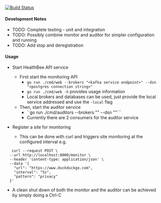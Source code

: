 [![Build Status](https://travis-ci.com/dnataraj/healthbee.svg?token=g7PAjZdpVPTj6UWnsEsA&branch=main)](https://travis-ci.com/dnataraj/healthbee)

#### Development Notes

* TODO: Complete testing - unit and integration
* TODO: Possibly combine monitor and auditor for simpler configuration and running
* TODO: Add stop and deregistration

#### Usage

* Start HealthBee API service
    - First start the monitoring API
      - ```go run ./cmd/web --brokers "<kafka service endpoint>" --dsn "<postgres connection string>"```
      - ```go run ./cmd/web -h``` provides usage information
      - Local brokers and databases can be used, just provide the local service addressed and use the ```-local``` flag
    - Then, start the auditor service
      - ``go run ./cmd/auditors --brokers "<kafka service endpoint>" --dsn "<postgres connection string>"```
      - Currently there are 2 consumers for the auditor service
    
* Register a site for monitoring
    - This can be done with curl and triggers site monitoring at the configured interval e.g.

```
   curl --request POST \
  --url http://localhost:8000/monitor \
  --header 'content-type: application/json' \
  --data '{
	"url": "https://www.duckduckgo.com",
	"interval": "5s",
	"pattern": "privacy"
  }'

```
    
    
* A clean shut down of both the monitor and the auditor can be achieved by simply doing a Ctrl-C
